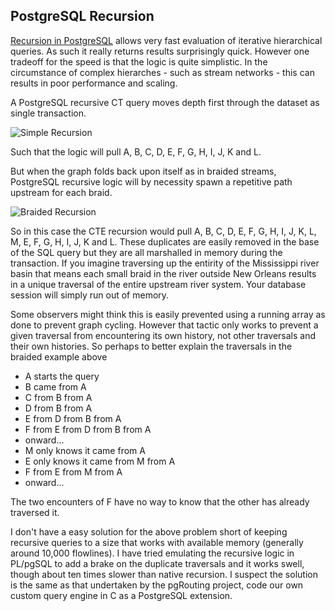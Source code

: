 ## PostgreSQL Recursion

[Recursion in PostgreSQL](https://www.postgresql.org/docs/10/queries-with.html) allows very fast evaluation of iterative hierarchical queries.  As such it really returns results surprisingly quick.  However one tradeoff for the speed is that the logic is quite simplistic.  In the circumstance of complex hierarches - such as stream networks - this can results in poor performance and scaling.

A PostgreSQL recursive CT query moves depth first through the dataset as single transaction.

![Simple Recursion](/doc/simple_recursion.png)

Such that the logic will pull A, B, C, D, E, F, G, H, I, J, K and L. 

But when the graph folds back upon itself as in braided streams, PostgreSQL recursive logic will by necessity spawn a repetitive path upstream for each braid.  

![Braided Recursion](/doc/braided_recursion.png)

So in this case the CTE recursion would pull A, B, C, D, E, F, G, H, I, J, K, L, M, E, F, G, H, I, J, K and L.  These duplicates are easily removed in the base of the SQL query but they are all marshalled in memory during the transaction.  If you imagine traversing up the entirity of the Mississippi river basin that means each small braid in the river outside New Orleans results in a unique traversal of the entire upstream river system. Your database session will simply run out of memory.

Some observers might think this is easily prevented using a running array as done to prevent graph cycling. However that tactic only works to prevent a given traversal from encountering its own history, not other traversals and their own histories.  So perhaps to better explain the traversals in the braided example above
* A starts the query
* B came from A
* C from B from A
* D from B from A
* E from D from B from A
* F from E from D from B from A
* onward...
* M only knows it came from A
* E only knows it came from M from A
* F from E from M from A
* onward...

The two encounters of F have no way to know that the other has already traversed it.  

I don't have a easy solution for the above problem short of keeping recursive queries to a size that works with available memory (generally around 10,000 flowlines).  I have tried emulating the recursive logic in PL/pgSQL to add a brake on the duplicate traversals and it works swell, though about ten times slower than native recursion.  I suspect the solution is the same as that undertaken by the pgRouting project, code our own custom query engine in C as a PostgreSQL extension.
